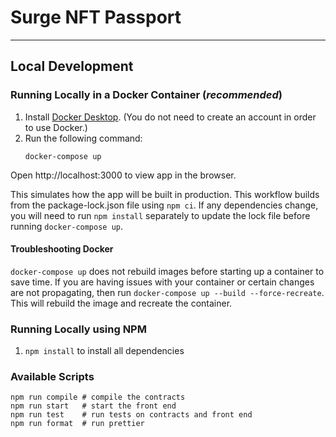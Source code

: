 # Surge NFT Passport

---

## Local Development

### Running Locally in a Docker Container (_recommended_)

1. Install [Docker Desktop](https://docs.docker.com/desktop/mac/install/). (You do not need to create an account in order to use Docker.)
2. Run the following command:
    ```
    docker-compose up
    ```

Open http://localhost:3000 to view app in the browser. 

This simulates how the app will be built in production.
This workflow builds from the package-lock.json file using `npm ci`. 
If any dependencies change, you will need to run `npm install` separately to update the lock file before running `docker-compose up`.


#### Troubleshooting Docker
`docker-compose up` does not rebuild images before starting up a container to save time.
If you are having issues with your container or certain changes are not propagating, then run
`docker-compose up --build --force-recreate`. This will rebuild the image and recreate the container.

### Running Locally using NPM

1. `npm install` to install all dependencies

### Available Scripts

```
npm run compile # compile the contracts
npm run start   # start the front end
npm run test    # run tests on contracts and front end
npm run format  # run prettier
```
